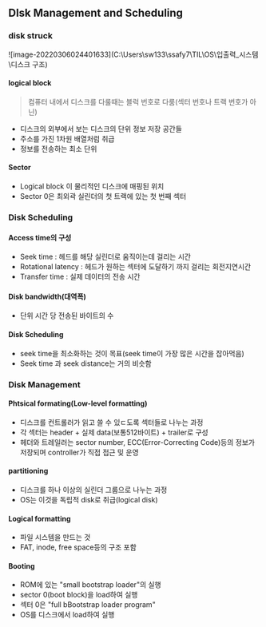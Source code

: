 ## DIsk Management and Scheduling

 ### disk struck

![image-20220306024401633](C:\Users\sw133\ssafy7\TIL\OS\입출력_시스템\디스크 구조)

#### logical block

> 컴퓨터 내에서 디스크를 다룰때는 블럭 번호로 다룸(섹터 번호나 트랙 번호가 아닌)

* 디스크의 외부에서 보는 디스크의 단위 정보 저장 공간들
* 주소를 가진 1차원 배열처럼 취급
* 정보를 전송하는 최소 단위

#### Sector

* Logical block 이 물리적인 디스크에 매핑된 위치
* Sector 0은 최외곽 실린더의 첫 트랙에 있는 첫 번째 섹터



### Disk Scheduling

#### Access time의 구성

* Seek time : 헤드를 해당 실린더로 움직이는데 걸리는 시간
* Rotational latency : 헤드가 원하는 섹터에 도달하기 까지 걸리는 회전지연시간
* Transfer time : 실제 데이터의 전송 시간

#### Disk bandwidth(대역폭)

* 단위 시간 당 전송된 바이트의 수

#### Disk Scheduling

* seek time을 최소화하는 것이 목표(seek time이 가장 많은 시간을 잡아먹음)
* Seek time 과 seek distance는 거의 비슷함






### Disk Management

#### Phtsical formating(Low-level formatting)

* 디스크를 컨트롤러가 읽고 쓸 수 있ㄷ도록 섹터들로 나누는 과정
* 각 섹터는 header + 실제 data(보통512바이트) + trailer로 구성
* 헤더와 트레일러는 sector number, ECC(Error-Correcting Code)등의 정보가 저장되며 controller가 직접 접근 및 운영

#### partitioning

* 디스크를 하나 이상의 실린더 그룹으로 나누는 과정
* OS는 이것을 독립적 disk로 취급(logical disk)

#### Logical formatting

* 파일 시스템을 만드는 것
* FAT, inode, free space등의 구조 포함

#### Booting

* ROM에 있는 "small bootstrap loader"의 실행
* sector 0(boot block)을 load하여 실행
* 섹터 0은 "full bBootstrap loader program"
* OS를 디스크에서 load하여 실행